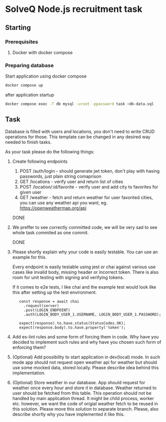 # SolveQ Node.js recruitment task

## Starting

### Prerequisites

1. Docker with docker compose

### Preparing database

Start application using docker compose

```sh
docker compose up
```

after application startup

```sh
docker compose exec -T db mysql -uroot -ppassword task <db-data.sql
```

## Task

Database is filled with users and locations, you don't need to write CRUD operations for those.
This template can be changed in any desired way needed to finish tasks.

As your task please do the following things:

1. Create following endpoints
   1. POST /auth/login - should generate jwt token, don't play with hasing passwords, just plain string comaprison
   2. GET /locations - verify user and return list of cities
   3. POST /location/:id/favorite - verify user and add city to favorites for given user
   4. GET /weather - fetch and return weather for user favorited cities, you can use any weather api you want, eg. https://openweathermap.org/api

   DONE

2. We preffer to see correctly committed code, we will be very sad to see whole task commited as one commit.

   DONE

3. Please shortly explain why your code is easily testable. You can use an example for this.

   Every endpoint is easily testable using jest or chai against various use cases like invalid body, missing header or incorrect token. There is also room for unit testing with signing and verifying tokens.
 
   If it comes to e2e tests, I like chai and the example test would look like this after setting up the test environment.

   ```
      const response = await chai
        .request(server)
        .post(LOGIN_ENDPOINT)
        .auth(LOGIN_BODY_USER_1.USERNAME, LOGIN_BODY_USER_1.PASSWORD);

      expect(response).to.have.status(StatusCodes.OK);
      expect(response.body).to.have.property('token');
   ```

4. Add es-lint rules and some form of forcing them in code. Why have you decided to implement such rules and why have you chosen such form of enforcing them?
5. (Optional) Add possibility to start application in dev(local) mode. In such mode app should not request open weather api for weather but should use some mocked data, stored locally.
   Please describe idea behind this implementation.
6. (Optional) Store weather in our database. App should request for weather once every hour and store it in database. Weather returned to user should be fetched from this table. This operation should not be handled by main application thread. It might be child process, worker etc. however, we want the code of origial weather fetch to be reused in this solution.
   Please move this solution to separate branch.
   Please, also describe shortly why you have implemented it like this.
